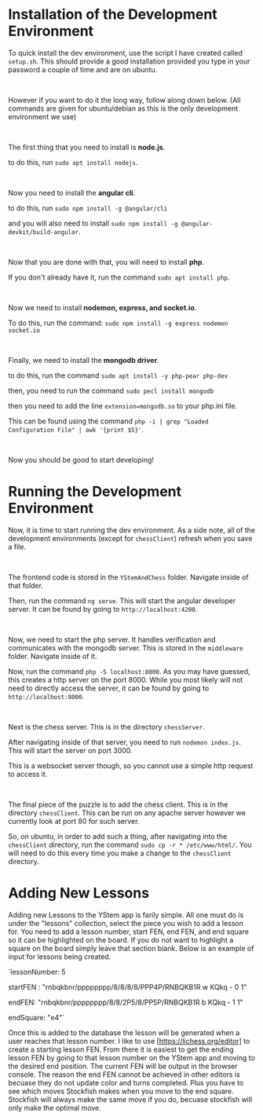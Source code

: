 # Installation of the Development Environment 
To quick install the dev environment, use the script I have created called `setup.sh`. This should provide a good installation provided you type in your password a couple of time and are on ubuntu.

&nbsp; 

However if you want to do it the long way, follow along down below. (All commands are given for ubuntu/debian as this is the only development environment we use)

&nbsp; 

The first thing that you need to install is **node.js**.

to do this, run `sudo apt install nodejs`.

&nbsp; 

Now you need to install the **angular cli**.

to do this, run `sudo npm install -g @angular/cli`

and you will also need to install `sudo npm install -g @angular-devkit/build-angular`.


&nbsp; 


Now that you are done with that, you will need to install **php**.

If you don't already have it, run the command `sudo apt install php`.


&nbsp; 


Now we need to install **nodemon, express, and socket.io**.

To do this, run the command: `sudo npm install -g express nodemon socket.io` 


&nbsp; 


Finally, we need to install the **mongodb driver**.

to do this, run the command `sudo apt install -y php-pear php-dev`


then, you need to run the command `sudo pecl install mongodb`

then you need to add the line `extension=mongodb.so` to your php.ini file.

This can be found using the command `php -i | grep "Loaded Configuration File" | awk '{print $5}'`.

&nbsp; 

Now you should be good to start developing!

# Running the Development Environment

Now, it is time to start running the dev environment. As a side note, all of the development environments (except for `chessClient`) refresh when you save a file.

&nbsp; 

The frontend code is stored in the `YStemAndChess` folder. Navigate inside of that folder.

Then, run the command `ng serve`. This will start the angular developer server. It can be found by going to `http://localhost:4200`.

&nbsp; 

Now, we need to start the php server. It handles verification and communicates with the mongodb server. This is stored in the `middleware` folder. Navigate inside of it.

Now, run the command `php -S localhost:8000`. As you may have guessed, this creates a http server on the port 8000. While you most likely will not need to directly access the server, it can be found by going to `http://localhost:8000`.

&nbsp; 

Next is the chess server. This is in the directory `chessServer`. 

After navigating inside of that server, you need to run `nodemon index.js`. This will start the server on port 3000.

This is a websocket server though, so you cannot use a simple http request to access it.

&nbsp; 

The final piece of the puzzle is to add the chess client. This is in the directory `chessClient`. This can be run on any apache server however we currently look at port 80 for such server.

So, on ubuntu, in order to add such a thing, after navigating into the `chessClient` directory, run the command `sudo cp -r * /etc/www/html/`. You will need to do this every time you make a change to the `chessClient` directory.

# Adding New Lessons

Adding new Lessons to the YStem app is farily simple. All one must do is under the "lessons" collection, select the piece you wish to add a lesson for. You need to add a lesson number, start FEN, end FEN, and end square so it can be highlighted on the board. If you do not want to highlight a square on the board simply leave that section blank. Below is an example of input for lessons being created.


`lessonNumber: 5


startFEN : "rnbqkbnr/pppppppp/8/8/8/8/PPP4P/RNBQKB1R w KQkq - 0 1"


endFEN: "rnbqkbnr/pppppppp/8/8/2P5/8/PP5P/RNBQKB1R b KQkq - 1 1"


endSquare: "e4"`


Once this is added to the database the lesson will be generated when a user reaches that lesson number. I like to use [https://lichess.org/editor] to create a starting lesson FEN. From there it is easiest to get the ending lesson FEN by going to that lesson number on the YStem app and moving to the desired end position. The current FEN will be output in the browser console. The reason the end FEN cannot be achieved in other editors is becuase they do not update color and turns completed. Plus you have to see which moves Stockfish makes when you move to the end square. Stockfish will always make the same move if you do, becuase stockfish will only make the optimal move.



